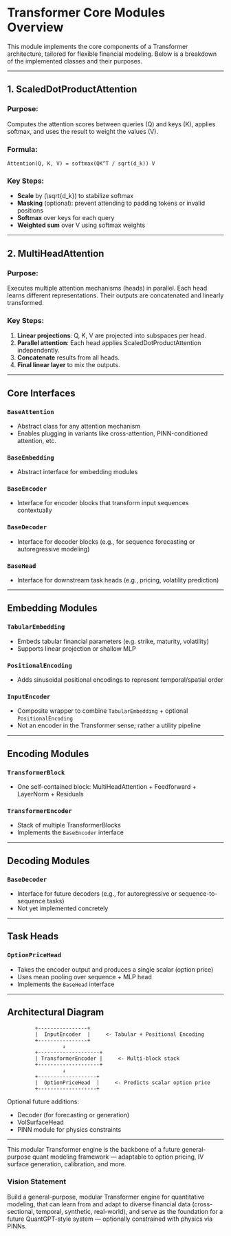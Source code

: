 # Transformer Core Modules Overview

This module implements the core components of a Transformer architecture, tailored for flexible financial modeling. Below is a breakdown of the implemented classes and their purposes.

---

## 1. ScaledDotProductAttention

### Purpose:
Computes the attention scores between queries (Q) and keys (K), applies softmax, and uses the result to weight the values (V).

### Formula:
```
Attention(Q, K, V) = softmax(QK^T / sqrt(d_k)) V
```

### Key Steps:
- **Scale** by \(\sqrt{d_k}\) to stabilize softmax
- **Masking** (optional): prevent attending to padding tokens or invalid positions
- **Softmax** over keys for each query
- **Weighted sum** over V using softmax weights

---

## 2. MultiHeadAttention

### Purpose:
Executes multiple attention mechanisms (heads) in parallel. Each head learns different representations. Their outputs are concatenated and linearly transformed.

### Key Steps:
1. **Linear projections**: Q, K, V are projected into subspaces per head.
2. **Parallel attention**: Each head applies ScaledDotProductAttention independently.
3. **Concatenate** results from all heads.
4. **Final linear layer** to mix the outputs.

---

## Core Interfaces

### `BaseAttention`
- Abstract class for any attention mechanism
- Enables plugging in variants like cross-attention, PINN-conditioned attention, etc.

### `BaseEmbedding`
- Abstract interface for embedding modules

### `BaseEncoder`
- Interface for encoder blocks that transform input sequences contextually

### `BaseDecoder`
- Interface for decoder blocks (e.g., for sequence forecasting or autoregressive modeling)

### `BaseHead`
- Interface for downstream task heads (e.g., pricing, volatility prediction)

---

## Embedding Modules

### `TabularEmbedding`
- Embeds tabular financial parameters (e.g. strike, maturity, volatility)
- Supports linear projection or shallow MLP

### `PositionalEncoding`
- Adds sinusoidal positional encodings to represent temporal/spatial order

### `InputEncoder`
- Composite wrapper to combine `TabularEmbedding` + optional `PositionalEncoding`
- Not an encoder in the Transformer sense; rather a utility pipeline

---

## Encoding Modules

### `TransformerBlock`
- One self-contained block: MultiHeadAttention + Feedforward + LayerNorm + Residuals

### `TransformerEncoder`
- Stack of multiple TransformerBlocks
- Implements the `BaseEncoder` interface

---

## Decoding Modules

### `BaseDecoder`
- Interface for future decoders (e.g., for autoregressive or sequence-to-sequence tasks)
- Not yet implemented concretely

---

## Task Heads

### `OptionPriceHead`
- Takes the encoder output and produces a single scalar (option price)
- Uses mean pooling over sequence + MLP head
- Implements the `BaseHead` interface

---

## Architectural Diagram

```
         +----------------+
         |  InputEncoder  |     <- Tabular + Positional Encoding
         +----------------+
                  ↓
         +--------------------+
         | TransformerEncoder |     <- Multi-block stack
         +--------------------+
                  ↓
         +-------------------+
         |  OptionPriceHead  |     <- Predicts scalar option price
         +-------------------+
```

Optional future additions:
- Decoder (for forecasting or generation)
- VolSurfaceHead
- PINN module for physics constraints

---

This modular Transformer engine is the backbone of a future general-purpose quant modeling framework — adaptable to option pricing, IV surface generation, calibration, and more.

### Vision Statement
Build a general-purpose, modular Transformer engine for quantitative modeling, that can learn from and adapt to diverse financial data (cross-sectional, temporal, synthetic, real-world), and serve as the foundation for a future QuantGPT-style system — optionally constrained with physics via PINNs.